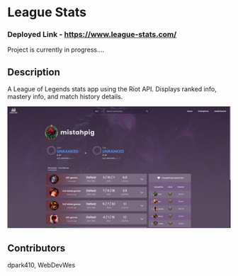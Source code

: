 # League Stats

### Deployed Link - https://www.league-stats.com/

Project is currently in progress....

## Description

A League of Legends stats app using the Riot API. Displays ranked info, mastery info, and match history details.

![Screenshot](frontend/public/images/league-stats.png)

## Contributors

dpark410, WebDevWes
